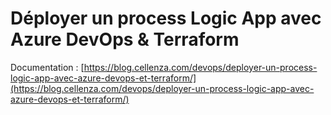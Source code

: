 # Déployer un process Logic App avec Azure DevOps & Terraform

Documentation : [https://blog.cellenza.com/devops/deployer-un-process-logic-app-avec-azure-devops-et-terraform/](https://blog.cellenza.com/devops/deployer-un-process-logic-app-avec-azure-devops-et-terraform/)
